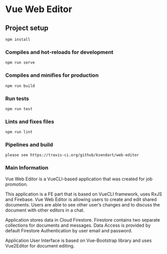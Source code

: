 # Vue Web Editor

## Project setup
```
npm install
```

### Compiles and hot-reloads for development
```
npm run serve
```

### Compiles and minifies for production
```
npm run build
```

### Run tests
```
npm run test
```

### Lints and fixes files
```
npm run lint
```


### Pipelines and build
```
please see https://travis-ci.org/github/ksendart/web-editor
```



### Main Information
Vue Web Editor is a VueCLI-based application that was created for job promotion.

This application is a FE part that is based on VueCLI framework, uses RxJS and Firebase. 
Vue Web Editor is allowing users to create and edit shared documents. Users are able to see other user’s changes and to discuss the document with other editors in a chat.

Application stores data in Cloud Firestore. Firestore contains two separate collections for documents and messages.
Data Access is provided by default Firestore Authentication by user email and password. 

Application User Interface is based on Vue-Bootstrap library and uses Vue2Editor for document editing.
